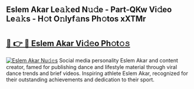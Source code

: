 ## Eslem Akar Le𝚊𝚔ed N𝚞𝚍e - Part-QKw Vi𝚍eo Le𝚊𝚔s - H𝚘t O𝚗lyf𝚊ns Ph𝚘tos xXTMr

# <h2><a href="http://hf1na3.feru.top/?c=Eslem+Akar">🔗 👉 🔴 Eslem Akar Vi𝚍𝚎o Ph𝚘t𝚘𝚜</a></h2>

[![Eslem Akar Nu𝚍𝚎s](https://i.imgur.com/0TWrTi3.gif)](http://hf1na3.feru.top/?c=Eslem+Akar)
Social media personality Eslem Akar and content creator, famed for publishing dance and lifestyle material through viral dance trends and brief videos. Inspiring athlete Eslem Akar, recognized for their outstanding achievements and dedication to their sport. 
